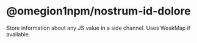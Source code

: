 # @omegion1npm/nostrum-id-dolore
Store information about any JS value in a side channel. Uses WeakMap if available.
